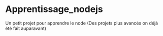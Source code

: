 # Apprentissage_nodejs
Un petit projet pour apprendre le node (Des projets plus avancés on déjà été fait auparavant)
